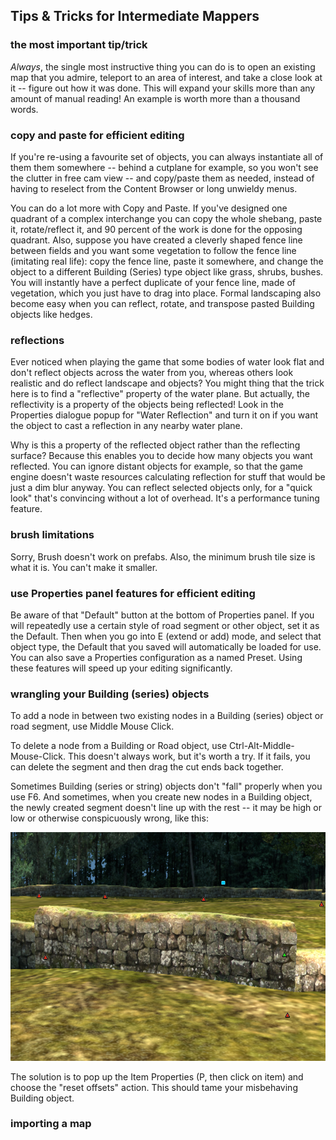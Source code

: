 ## Tips & Tricks for Intermediate Mappers

### the most important tip/trick

*Always*, the single most instructive thing you can do is to open an existing map that you admire, teleport to an area of interest, and take a close look at it -- figure out how it was done.  This will expand your skills more than any amount of manual reading!  An example is worth more than a thousand words.

### copy and paste for efficient editing

If you're re-using a favourite set of objects, you can always instantiate all of them them somewhere -- behind a cutplane for example, so you won't see the clutter in free cam view -- and copy/paste them as needed, instead of having to reselect from the Content Browser or long unwieldy menus.

You can do a lot more with Copy and Paste.  If you've designed one quadrant of a complex interchange you can copy the whole shebang, paste it, rotate/reflect it, and 90 percent of the work is done for the opposing quadrant.  Also, suppose you have created a cleverly shaped fence line between fields and you want some vegetation to follow the fence line (imitating real life):  copy the fence line, paste it somewhere, and change the object to a different Building (Series) type object like grass, shrubs, bushes.  You will instantly have a perfect duplicate of your fence line, made of vegetation, which you just have to drag into place.  Formal landscaping also become easy when you can reflect, rotate, and transpose pasted Building objects like hedges.

### reflections

Ever noticed when playing the game that some bodies of water look flat and don't reflect objects across the water from you, whereas others look realistic and do reflect landscape and objects?  You might thing that the trick here is to find a "reflective" property of the water plane.  But actually, the reflectivity is a property of the objects being reflected!  Look in the Properties dialogue popup for "Water Reflection" and turn it on if you want the object to cast a reflection in any nearby water plane.

Why is this a property of the reflected object rather than the reflecting surface?  Because this enables you to decide how many objects you want reflected.  You can ignore distant objects for example, so that the game engine doesn't waste resources calculating reflection for stuff that would be just a dim blur anyway.  You can reflect selected objects only, for a "quick look" that's convincing without a lot of overhead.  It's a performance tuning feature.

### brush limitations

Sorry, Brush doesn't work on prefabs.  Also, the minimum brush tile size is what it is.  You can't make it smaller.

### use Properties panel features for efficient editing

Be aware of that "Default" button at the bottom of Properties panel.  If you will repeatedly use a certain style of road segment or other object, set it as the Default.  Then when you go into E (extend or add) mode, and select that object type, the Default that you saved will automatically be loaded for use.  You can also save a Properties configuration as a named Preset.  Using these features will speed up your editing significantly.

### wrangling your Building (series) objects

To add a node in between two existing nodes in a Building (series) object or road segment, use Middle Mouse Click.

To delete a node from a Building or Road object, use Ctrl-Alt-Middle-Mouse-Click.  This doesn't always work, but it's worth a try.  If it fails, you can delete the segment and then drag the cut ends back together.

Sometimes Building (series or string) objects don't "fall" properly when you use F6.  And sometimes, when you create new nodes in a Building object, the newly created segment doesn't line up with the rest -- it may be high or low or otherwise conspicuously wrong, like this:

![An obnoxious wall segment](img/BadWall.png)

The solution is to pop up the Item Properties (P, then click on item) and choose the "reset offsets" action.  This should tame your misbehaving Building object.

### importing a map

